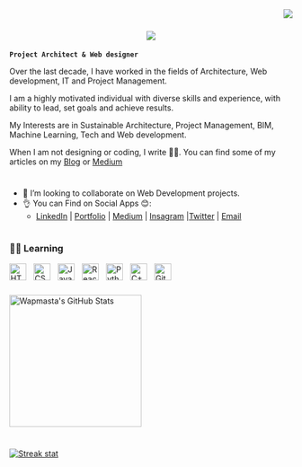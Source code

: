 <img align="right" src="https://visitor-badge.laobi.icu/badge?page_id=wapmasta" />

<h1 align="center">
    <img src="https://readme-typing-svg.herokuapp.com/?font=Righteous&size=35&center=true&vCenter=true&width=500&height=70&duration=4000&lines=Hi !+👋;+I'm+Babatunde+Oladogba;" />
</h1> 

**`Project Architect & Web designer`**

Over the last decade, I have worked in the fields of Architecture, Web development, IT and Project Management.

I am a highly motivated individual with diverse skills and experience, with ability to lead, set goals and achieve results.

My Interests are in Sustainable Architecture, Project Management, BIM, Machine Learning, Tech and Web development.

When I am not designing or coding, I write 👨‍💻. You can find some of my articles on my [Blog](https://oladogba.com/blog "My Blog") or [Medium](https://medium.com/@oladogba "Medium")

#

- 👀 I’m looking to collaborate on Web Development projects.
- 👌 You can Find on Social Apps 😊:
    - [LinkedIn](https://www.linkedin.com/in/oladogba/ "LinkedIn") | [Portfolio](https://babatunde.me "portfolio") | [Medium](https://medium.com/@oladogba "Medium") | [Insagram](https://instagram.com/wapmasta "Instagram") |[Twitter](https://twitter.com/wapmasta "Twitter") | [Email](mailto:babatunde@oladogba.com)
  

#


### 👨‍💻 Learning


<img align="left" alt="HTML" width="30px" style="padding-right:10px;" src="https://cdn.jsdelivr.net/gh/devicons/devicon/icons/html5/html5-plain.svg" />
<img align="left" alt="CSS" width="30px" style="padding-right:10px;" src="https://cdn.jsdelivr.net/gh/devicons/devicon/icons/css3/css3-plain.svg" />
<img align="left" alt="JavaScript" width="30px" style="padding-right:10px;" src="https://cdn.jsdelivr.net/gh/devicons/devicon/icons/javascript/javascript-plain.svg" />
<img align="left" alt="React" width="30px" style="padding-right:10px;" src="https://cdn.jsdelivr.net/gh/devicons/devicon/icons/react/react-original.svg" />
<img align="left" alt="Python" width="30px" style="padding-right:10px;" src="https://cdn.jsdelivr.net/gh/devicons/devicon/icons/python/python-plain.svg" />
<img align="left" alt="C++" width="30px" style="padding-right:10px;" src="https://cdn.jsdelivr.net/gh/devicons/devicon/icons/cplusplus/cplusplus-line.svg" />
<img align="left" alt="GitHub" width="30px" style="padding-right:10px;" src="https://cdn.jsdelivr.net/gh/devicons/devicon/icons/github/github-original.svg" />
<br />


#

<a href="https://github.com/wapmasta/wapmasta">
  <img height="235px" align="center" src="https://github-readme-stats.vercel.app/api?username=wapmasta&show_icons=true&line_height=27&count_private=true&title_color=ffffff&text_color=c9cacc&icon_color=2bbc8a&bg_color=1d1f21" alt="Wapmasta's GitHub Stats" />
</a>  

#
<!-- <p align="center"> -->
  <a href="https://babatunde.me">
   <img src="http://github-readme-streak-stats.herokuapp.com?user=wapmasta&theme=prussian&hide_border=true" alt="Streak stat"/>
 </a>
<!-- </p>  -->


<!---
©️ i hereby grant access to re-use of this document and I would also appreciate a refeencec
-->
